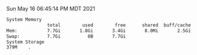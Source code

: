 Sun May 16 06:45:14 PM MDT 2021
```bash
System Memory
               total        used        free      shared  buff/cache   available
Mem:           7.7Gi       1.8Gi       3.4Gi       8.0Mi       2.5Gi       5.6Gi
Swap:          7.7Gi          0B       7.7Gi
System Storage
379M	.
```
